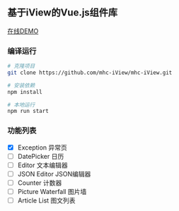 ## 基于iView的Vue.js组件库

[在线DEMO](https://luolr.github.io/mhc-iView-doc)

### 编译运行

``` bash
# 克隆项目
git clone https://github.com/mhc-iView/mhc-iView.git

# 安装依赖
npm install

# 本地运行
npm run start
```

### 功能列表

- [x] Exception 异常页
- [ ] DatePicker 日历
- [ ] Editor 文本编辑器
- [ ] JSON Editor JSON编辑器
- [ ] Counter 计数器
- [ ] Picture Waterfall 图片墙
- [ ] Article List 图文列表
